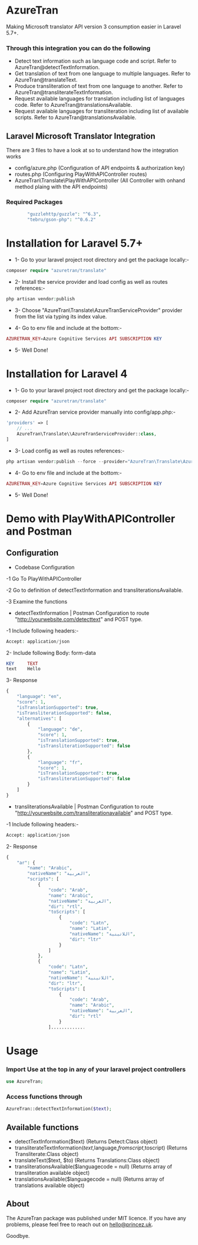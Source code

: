# AzureTran
Making Microsoft translator API version 3 consumption easier in Laravel 5.7+.

### Through this integration you can do the following
- Detect text information such as language code and script. Refer to AzureTran@detectTextInformation.
- Get translation of text from one language to multiple languages. Refer to AzureTran@translateText.
- Produce transliteration of text from one language to another. Refer to AzureTran@transliterateTextInformation.
- Request available languages for translation including list of languages code. Refer to AzureTran@translationsAvailable.
- Request available languages for transliteration including list of available scripts. Refer to AzureTran@translationsAvailable.

## Laravel Microsoft Translator Integration

There are 3 files to have a look at so to understand how the integration works

- config/azure.php (Configuration of API endpoints & authorization key)
- routes.php (Configuring PlayWithAPIController routes)
- AzureTran\Translate\PlayWithAPIController (All Controller with onhand method plaing with the API endpoints)

### Required Packages

```php
        "guzzlehttp/guzzle": "^6.3",
        "tebru/gson-php": "^0.6.2"
```

# Installation for Laravel 5.7+

- 1- Go to your laravel project root directory and get the package locally:-

```php
composer require "azuretran/translate"
```

- 2- Install the service provider and load config as well as routes references:-

```php
php artisan vendor:publish
```
- 3- Choose "AzureTran\Translate\AzureTranServiceProvider" provider from the list via typing its index value.

- 4- Go to env file and include at the bottom:-

```php
AZURETRAN_KEY=Azure Cognitive Services API SUBSCRIPTION KEY
```

- 5- Well Done!

# Installation for Laravel 4

- 1- Go to your laravel project root directory and get the package locally:-
```php
composer require "azuretran/translate"
```

- 2- Add AzureTran service provider manually into config/app.php:-
```php
'providers' => [
    // ...
    AzureTran\Translate\\AzureTranServiceProvider::class,
]
```

- 3- Load config as well as routes references:-
```php
php artisan vendor:publish --force --provider="AzureTran\Translate\AzureTranServiceProvider"
```

- 4- Go to env file and include at the bottom:-

```php
AZURETRAN_KEY=Azure Cognitive Services API SUBSCRIPTION KEY
```

- 5- Well Done!

# Demo with PlayWithAPIController and Postman

## Configuration

- Codebase Configuration

-1 Go To PlayWithAPIController

-2 Go to definition of detectTextInformation and transliterationsAvailable.

-3 Examine the functions

- detectTextInformation | Postman Configuration to route "http://yourwebsite.com/detecttext" and POST type.

-1 Include following headers:-

```php
Accept: application/json
```

2- Include following Body: form-data

```php
KEY     TEXT
text    Hello
```

3- Response

```php
{
    "language": "en",
    "score": 1,
    "isTranslationSupported": true,
    "isTransliterationSupported": false,
    "alternatives": [
        {
            "language": "de",
            "score": 1,
            "isTranslationSupported": true,
            "isTransliterationSupported": false
        },
        {
            "language": "fr",
            "score": 1,
            "isTranslationSupported": true,
            "isTransliterationSupported": false
        }
    ]
}
```

- transliterationsAvailable | Postman Configuration to route "http://yourwebsite.com/transliterationavailable" and POST type.

-1 Include following headers:-

```php
Accept: application/json
```

2- Response

```php
{
    "ar": {
        "name": "Arabic",
        "nativeName": "العربية",
        "scripts": [
            {
                "code": "Arab",
                "name": "Arabic",
                "nativeName": "العربية",
                "dir": "rtl",
                "toScripts": [
                    {
                        "code": "Latn",
                        "name": "Latin",
                        "nativeName": "اللاتينية",
                        "dir": "ltr"
                    }
                ]
            },
            {
                "code": "Latn",
                "name": "Latin",
                "nativeName": "اللاتينية",
                "dir": "ltr",
                "toScripts": [
                    {
                        "code": "Arab",
                        "name": "Arabic",
                        "nativeName": "العربية",
                        "dir": "rtl"
                    }
                ].............
```

# Usage

### Import Use at the top in any of your laravel project controllers
```php
use AzureTran;
```

### Access functions through 

```php
AzureTran::detectTextInformation($text);
```

## Available functions

- detectTextInformation($text) (Returns Detect:Class object)
- transliterateTextInformation($text,$language,$fromscript,$toscript) (Returns Transliterate:Class object)
- translateText($text, $to) (Returns Translations:Class object)
- transliterationsAvailable($languagecode = null) (Returns array of transliteration available object)
- translationsAvailable($languagecode = null) (Returns array of translations available object)

## About

The AzureTran package was published under MIT licence. If you have any problems, please feel free to reach out on hello@princez.uk.

Goodbye.
